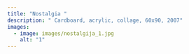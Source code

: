 ```yaml
---
title: "Nostalgia "
description: " Cardboard, acrylic, collage, 60x90, 2007"
images:
  - image: images/nostalgija_1.jpg
    alt: "1"
---
```


